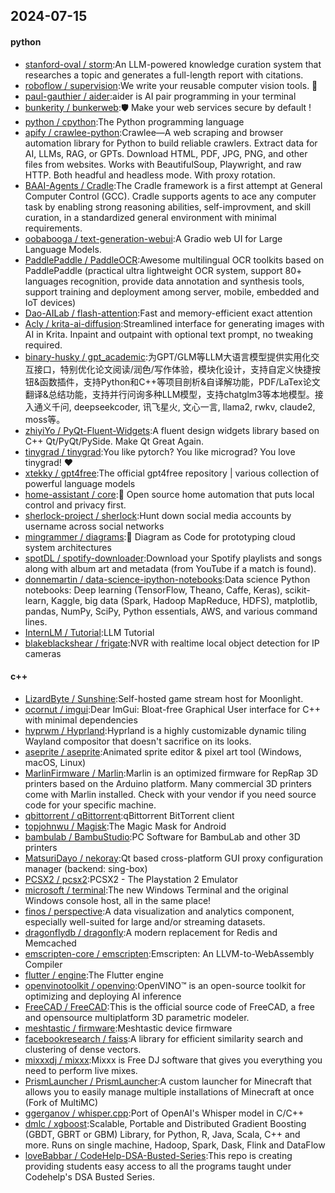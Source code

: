 ## 2024-07-15

#### python
* [stanford-oval / storm](https://github.com/stanford-oval/storm):An LLM-powered knowledge curation system that researches a topic and generates a full-length report with citations.
* [roboflow / supervision](https://github.com/roboflow/supervision):We write your reusable computer vision tools. 💜
* [paul-gauthier / aider](https://github.com/paul-gauthier/aider):aider is AI pair programming in your terminal
* [bunkerity / bunkerweb](https://github.com/bunkerity/bunkerweb):🛡️ Make your web services secure by default !
* [python / cpython](https://github.com/python/cpython):The Python programming language
* [apify / crawlee-python](https://github.com/apify/crawlee-python):Crawlee—A web scraping and browser automation library for Python to build reliable crawlers. Extract data for AI, LLMs, RAG, or GPTs. Download HTML, PDF, JPG, PNG, and other files from websites. Works with BeautifulSoup, Playwright, and raw HTTP. Both headful and headless mode. With proxy rotation.
* [BAAI-Agents / Cradle](https://github.com/BAAI-Agents/Cradle):The Cradle framework is a first attempt at General Computer Control (GCC). Cradle supports agents to ace any computer task by enabling strong reasoning abilities, self-improvment, and skill curation, in a standardized general environment with minimal requirements.
* [oobabooga / text-generation-webui](https://github.com/oobabooga/text-generation-webui):A Gradio web UI for Large Language Models.
* [PaddlePaddle / PaddleOCR](https://github.com/PaddlePaddle/PaddleOCR):Awesome multilingual OCR toolkits based on PaddlePaddle (practical ultra lightweight OCR system, support 80+ languages recognition, provide data annotation and synthesis tools, support training and deployment among server, mobile, embedded and IoT devices)
* [Dao-AILab / flash-attention](https://github.com/Dao-AILab/flash-attention):Fast and memory-efficient exact attention
* [Acly / krita-ai-diffusion](https://github.com/Acly/krita-ai-diffusion):Streamlined interface for generating images with AI in Krita. Inpaint and outpaint with optional text prompt, no tweaking required.
* [binary-husky / gpt_academic](https://github.com/binary-husky/gpt_academic):为GPT/GLM等LLM大语言模型提供实用化交互接口，特别优化论文阅读/润色/写作体验，模块化设计，支持自定义快捷按钮&函数插件，支持Python和C++等项目剖析&自译解功能，PDF/LaTex论文翻译&总结功能，支持并行问询多种LLM模型，支持chatglm3等本地模型。接入通义千问, deepseekcoder, 讯飞星火, 文心一言, llama2, rwkv, claude2, moss等。
* [zhiyiYo / PyQt-Fluent-Widgets](https://github.com/zhiyiYo/PyQt-Fluent-Widgets):A fluent design widgets library based on C++ Qt/PyQt/PySide. Make Qt Great Again.
* [tinygrad / tinygrad](https://github.com/tinygrad/tinygrad):You like pytorch? You like micrograd? You love tinygrad! ❤️
* [xtekky / gpt4free](https://github.com/xtekky/gpt4free):The official gpt4free repository | various collection of powerful language models
* [home-assistant / core](https://github.com/home-assistant/core):🏡 Open source home automation that puts local control and privacy first.
* [sherlock-project / sherlock](https://github.com/sherlock-project/sherlock):Hunt down social media accounts by username across social networks
* [mingrammer / diagrams](https://github.com/mingrammer/diagrams):🎨 Diagram as Code for prototyping cloud system architectures
* [spotDL / spotify-downloader](https://github.com/spotDL/spotify-downloader):Download your Spotify playlists and songs along with album art and metadata (from YouTube if a match is found).
* [donnemartin / data-science-ipython-notebooks](https://github.com/donnemartin/data-science-ipython-notebooks):Data science Python notebooks: Deep learning (TensorFlow, Theano, Caffe, Keras), scikit-learn, Kaggle, big data (Spark, Hadoop MapReduce, HDFS), matplotlib, pandas, NumPy, SciPy, Python essentials, AWS, and various command lines.
* [InternLM / Tutorial](https://github.com/InternLM/Tutorial):LLM Tutorial
* [blakeblackshear / frigate](https://github.com/blakeblackshear/frigate):NVR with realtime local object detection for IP cameras

#### c++
* [LizardByte / Sunshine](https://github.com/LizardByte/Sunshine):Self-hosted game stream host for Moonlight.
* [ocornut / imgui](https://github.com/ocornut/imgui):Dear ImGui: Bloat-free Graphical User interface for C++ with minimal dependencies
* [hyprwm / Hyprland](https://github.com/hyprwm/Hyprland):Hyprland is a highly customizable dynamic tiling Wayland compositor that doesn't sacrifice on its looks.
* [aseprite / aseprite](https://github.com/aseprite/aseprite):Animated sprite editor & pixel art tool (Windows, macOS, Linux)
* [MarlinFirmware / Marlin](https://github.com/MarlinFirmware/Marlin):Marlin is an optimized firmware for RepRap 3D printers based on the Arduino platform. Many commercial 3D printers come with Marlin installed. Check with your vendor if you need source code for your specific machine.
* [qbittorrent / qBittorrent](https://github.com/qbittorrent/qBittorrent):qBittorrent BitTorrent client
* [topjohnwu / Magisk](https://github.com/topjohnwu/Magisk):The Magic Mask for Android
* [bambulab / BambuStudio](https://github.com/bambulab/BambuStudio):PC Software for BambuLab and other 3D printers
* [MatsuriDayo / nekoray](https://github.com/MatsuriDayo/nekoray):Qt based cross-platform GUI proxy configuration manager (backend: sing-box)
* [PCSX2 / pcsx2](https://github.com/PCSX2/pcsx2):PCSX2 - The Playstation 2 Emulator
* [microsoft / terminal](https://github.com/microsoft/terminal):The new Windows Terminal and the original Windows console host, all in the same place!
* [finos / perspective](https://github.com/finos/perspective):A data visualization and analytics component, especially well-suited for large and/or streaming datasets.
* [dragonflydb / dragonfly](https://github.com/dragonflydb/dragonfly):A modern replacement for Redis and Memcached
* [emscripten-core / emscripten](https://github.com/emscripten-core/emscripten):Emscripten: An LLVM-to-WebAssembly Compiler
* [flutter / engine](https://github.com/flutter/engine):The Flutter engine
* [openvinotoolkit / openvino](https://github.com/openvinotoolkit/openvino):OpenVINO™ is an open-source toolkit for optimizing and deploying AI inference
* [FreeCAD / FreeCAD](https://github.com/FreeCAD/FreeCAD):This is the official source code of FreeCAD, a free and opensource multiplatform 3D parametric modeler.
* [meshtastic / firmware](https://github.com/meshtastic/firmware):Meshtastic device firmware
* [facebookresearch / faiss](https://github.com/facebookresearch/faiss):A library for efficient similarity search and clustering of dense vectors.
* [mixxxdj / mixxx](https://github.com/mixxxdj/mixxx):Mixxx is Free DJ software that gives you everything you need to perform live mixes.
* [PrismLauncher / PrismLauncher](https://github.com/PrismLauncher/PrismLauncher):A custom launcher for Minecraft that allows you to easily manage multiple installations of Minecraft at once (Fork of MultiMC)
* [ggerganov / whisper.cpp](https://github.com/ggerganov/whisper.cpp):Port of OpenAI's Whisper model in C/C++
* [dmlc / xgboost](https://github.com/dmlc/xgboost):Scalable, Portable and Distributed Gradient Boosting (GBDT, GBRT or GBM) Library, for Python, R, Java, Scala, C++ and more. Runs on single machine, Hadoop, Spark, Dask, Flink and DataFlow
* [loveBabbar / CodeHelp-DSA-Busted-Series](https://github.com/loveBabbar/CodeHelp-DSA-Busted-Series):This repo is creating providing students easy access to all the programs taught under Codehelp's DSA Busted Series.
